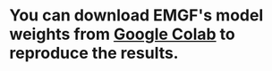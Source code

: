 # You can download EMGF's model weights from [Google Colab](https://drive.google.com/drive/folders/1A3ZtkLyrzMwijoFXfyx_5u2rhh341kKw?usp=sharing) to reproduce the results.